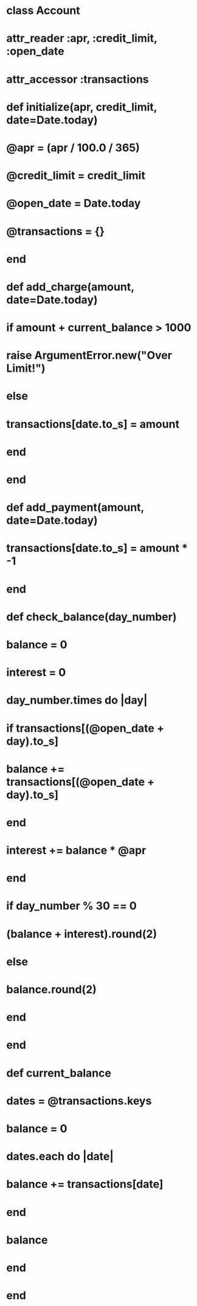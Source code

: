 # class Account
#  attr_reader :apr, :credit_limit, :open_date
#  attr_accessor :transactions

#  def initialize(apr, credit_limit, date=Date.today)
#    @apr = (apr / 100.0 / 365)
#    @credit_limit = credit_limit
#    @open_date = Date.today
#    @transactions = {}
#  end

#  def add_charge(amount, date=Date.today)
#    if amount + current_balance > 1000
#      raise ArgumentError.new("Over Limit!")
#    else
#      transactions[date.to_s] = amount
#    end
#  end

#  def add_payment(amount, date=Date.today)
#    transactions[date.to_s] = amount * -1
#  end

#  def check_balance(day_number)
#    balance = 0
#    interest = 0
#    day_number.times do |day|
#      if transactions[(@open_date + day).to_s]
#        balance += transactions[(@open_date + day).to_s]
#      end
#      interest += balance * @apr
#    end
#    if day_number % 30 == 0
#      (balance + interest).round(2)
#    else
#      balance.round(2)
#    end
#  end

#  def current_balance
#    dates = @transactions.keys
#    balance = 0
#    dates.each do |date|
#      balance += transactions[date]
#    end
#    balance
#  end
# end

